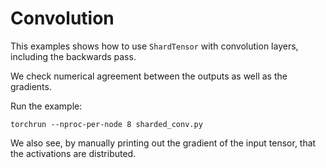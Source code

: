 # Convolution

This examples shows how to use `ShardTensor` with convolution layers, including the backwards pass.

We check numerical agreement between the outputs as well as the gradients.

Run the example:


```
torchrun --nproc-per-node 8 sharded_conv.py
```

We also see, by manually printing out the gradient of the input tensor, that the activations are distributed.

